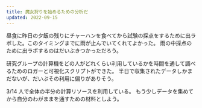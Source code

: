 ```yaml
---
title: 魔女狩りを始めるための分析だ
updated: 2022-09-15
---
```


昼食に昨日の夕飯の残りにチャーハンを食べてから試験の採点をするために出ラボした。このタイミングまでに雨が止んでいてくれてよかった。
雨の中採点のために出ラボするのはだいぶきつかっただろう。

研究グループの計算機をどの人がどれくらい利用しているかを時間を通して調べるためのロガーと可視化スクリプトができた。
半日で収集されたデータしかまだないが、だいぶその利用に偏りがありそう。

3/14 人で全体の半分の計算リソースを利用している。
もう少しデータを集めてから自分のわがままを通すための材料としよう。
